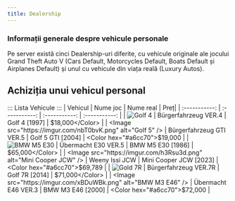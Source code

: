 ```yaml
---
title: Dealership
---
```


### Informații generale despre vehicule personale

Pe server există cinci Dealership-uri diferite, cu vehicule originale ale jocului Grand Theft Auto V (Cars Default, Motorcycles Default, Boats Default și Airplanes Default) și unul cu vehicule din viața reală (Luxury Autos).

##

## Achiziția unui vehicul personal

::: Lista Vehicule
::: 
| Vehicul | Nume joc | Nume real | Preț| 
| :-----------: | :-----------: | :-----------: | :-----------: |
| <Image src="https://imgur.com/E3xgk7W.png" alt="Golf 4" /> | Bürgerfahrzeug VER.4 | Golf 4 [1997] | <Color hex="#a6cc70">$18,000</Color> |
| <Image src="https://imgur.com/nbT0bvK.png" alt="Golf 5" /> | Bürgerfahrzeug GTI VER.5 | Golf 5 GTI [2004] | <Color hex="#a6cc70">$19,000</Color> |
| <Image src="https://imgur.com/XEqyY1e.png" alt="BMW M5 E30" /> | Übermacht E30 VER.5 | BMW M5 E30 [1986] | <Color hex="#a6cc70">$65,000</Color> |
| <Image src="https://imgur.com/h3Rsu3d.png" alt="Mini Cooper JCW" /> | Weeny Issi JCW | Mini Cooper JCW [2023] | <Color hex="#a6cc70">$69,789</Color> |
| <Image src="https://imgur.com/TiYXEI0.png" alt="Gold 7R" /> | Bürgerfahrzeug VER.7R | Golf 7R [2014] | <Color hex="#a6cc70">$71,000</Color> |
| <Image src="https://imgur.com/xBDuWBk.png" alt="BMW M3 E46" /> | Übermacht E46 VER.3 | BMW M3 E46 [2000] | <Color hex="#a6cc70">$72,000</Color> |



